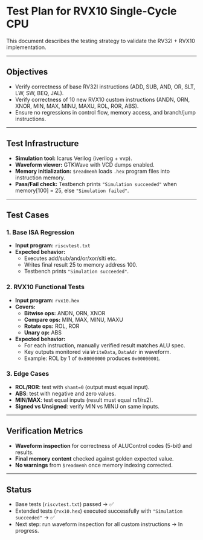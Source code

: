 # Test Plan for RVX10 Single-Cycle CPU

This document describes the testing strategy to validate the RV32I + RVX10 implementation.

---

## Objectives
- Verify correctness of base RV32I instructions (ADD, SUB, AND, OR, SLT, LW, SW, BEQ, JAL).
- Verify correctness of 10 new RVX10 custom instructions (ANDN, ORN, XNOR, MIN, MAX, MINU, MAXU, ROL, ROR, ABS).
- Ensure no regressions in control flow, memory access, and branch/jump instructions.

---

## Test Infrastructure
- **Simulation tool:** Icarus Verilog (iverilog + vvp).  
- **Waveform viewer:** GTKWave with VCD dumps enabled.  
- **Memory initialization:** `$readmemh` loads `.hex` program files into instruction memory.  
- **Pass/Fail check:** Testbench prints `"Simulation succeeded"` when memory[100] = 25, else `"Simulation failed"`.

---

## Test Cases

### 1. Base ISA Regression
- **Input program:** `riscvtest.txt`
- **Expected behavior:**
  - Executes add/sub/and/or/xor/slti etc.
  - Writes final result 25 to memory address 100.
  - Testbench prints `"Simulation succeeded"`.

### 2. RVX10 Functional Tests
- **Input program:** `rvx10.hex`
- **Covers:**  
  - **Bitwise ops:** ANDN, ORN, XNOR  
  - **Compare ops:** MIN, MAX, MINU, MAXU  
  - **Rotate ops:** ROL, ROR  
  - **Unary op:** ABS  
- **Expected behavior:**  
  - For each instruction, manually verified result matches ALU spec.  
  - Key outputs monitored via `WriteData`, `DataAdr` in waveform.  
  - Example: ROL by 1 of `0x80000000` produces `0x00000001`.  

### 3. Edge Cases
- **ROL/ROR**: test with `shamt=0` (output must equal input).  
- **ABS**: test with negative and zero values.  
- **MIN/MAX**: test equal inputs (result must equal rs1/rs2).  
- **Signed vs Unsigned**: verify MIN vs MINU on same inputs.  

---

## Verification Metrics
- **Waveform inspection** for correctness of ALUControl codes (5-bit) and results.  
- **Final memory content** checked against golden expected value.  
- **No warnings** from `$readmemh` once memory indexing corrected.  

---

## Status
- Base tests (`riscvtest.txt`) passed → ✅  
- Extended tests (`rvx10.hex`) executed successfully with `"Simulation succeeded"` → ✅  
- Next step: run waveform inspection for all custom instructions → In progress.  
